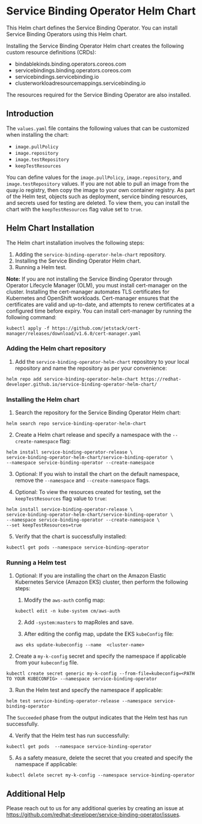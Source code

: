 
# Service Binding Operator Helm Chart

This Helm chart defines the Service Binding Operator. You can install Service Binding Operators using this Helm chart. 

Installing the Service Binding Operator Helm chart creates the following custom resource definitions (CRDs):
- bindablekinds.binding.operators.coreos.com
- servicebindings.binding.operators.coreos.com
- servicebindings.servicebinding.io
- clusterworkloadresourcemappings.servicebinding.io

The resources required for the Service Binding Operator are also installed.

## Introduction

The `values.yaml` file contains the following values that can be customized when installing the chart:

- `image.pullPolicy`
- `image.repository`
- `image.testRepository`
- `keepTestResources`

You can define values for the `image.pullPolicy`, `image.repository`, and `image.testRepository` values. If you are not able to pull an image from the quay.io registry, then copy the image to your own container registry.
As part of the Helm test, objects such as deployment, service binding resources, and secrets used for testing are deleted. To view them, you can install the chart with the `keepTestResources` flag value set to `true`.


## Helm Chart Installation 

The Helm chart installation involves the following steps:

1. Adding the `service-binding-operator-helm-chart` repository.
2. Installing the Service Binding Operator Helm chart.
3. Running a Helm test.

**Note:** If you are not installing the Service Binding Operator through Operator Lifecycle Manager (OLM), you must install cert-manager on the cluster. Installing the cert-manager automates TLS certificates for Kubernetes and OpenShift workloads. Cert-manager ensures that the certificates are valid and up-to-date, and attempts to renew certificates at a configured time before expiry. You can install cert-manager by running the following command:

```
kubectl apply -f https://github.com/jetstack/cert-manager/releases/download/v1.6.0/cert-manager.yaml
```

### Adding the Helm chart repository

1. Add the `service-binding-operator-helm-chart` repository to your local repository and name the repository as per your convenience: 

```
helm repo add service-binding-operator-helm-chart https://redhat-developer.github.io/service-binding-operator-helm-chart/
```

### Installing the Helm chart

1. Search the repository for the Service Binding Operator Helm chart:

```
helm search repo service-binding-operator-helm-chart
```

2. Create a Helm chart release and specify a namespace with the `--create-namespace` flag:

```
helm install service-binding-operator-release \
service-binding-operator-helm-chart/service-binding-operator \
--namespace service-binding-operator --create-namespace
```

3. Optional: If you wish to install the chart on the default namespace, remove the `--namespace` and `--create-namespace` flags.

4. Optional: To view the resources created for testing, set the `keepTestResources` flag value to `true`: 

```
helm install service-binding-operator-release \
service-binding-operator-helm-chart/service-binding-operator \
--namespace service-binding-operator --create-namespace \
--set keepTestResources=true
```

5. Verify that the chart is successfully installed:

```
kubectl get pods --namespace service-binding-operator
```

### Running a Helm test

1. Optional: If you are installing the chart on the Amazon Elastic Kubernetes Service (Amazon EKS) cluster, then perform the following steps:

    1. Modify the `aws-auth` config map:

    ```
    kubectl edit -n kube-system cm/aws-auth 
    ```

    2. Add `-system:masters` to mapRoles and save.

    3. After editing the config map, update the EKS `kubeConfig` file:

    ```
    aws eks update-kubeconfig --name  <cluster-name>
    ```

2. Create a `my-k-config` secret and specify the namespace if applicable from your `kubeconfig` file.

```
kubectl create secret generic my-k-config --from-file=kubeconfig=<PATH TO YOUR KUBECONFIG> --namespace service-binding-operator
```

3. Run the Helm test and specify the namespace if applicable:

```
helm test service-binding-operator-release --namespace service-binding-operator
```

The `Succeeded` phase from the output indicates that the Helm test has run successfully.

4. Verify that the Helm test has run successfully:

```
kubectl get pods  --namespace service-binding-operator
```

5. As a safety measure, delete the secret that you created and specify the namespace if applicable:

```
kubectl delete secret my-k-config --namespace service-binding-operator
```

## Additional Help
Please reach out to us for any additional queries by creating an issue at https://github.com/redhat-developer/service-binding-operator/issues.
